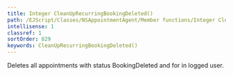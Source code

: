 ```yaml
---
title: Integer CleanUpRecurringBookingDeleted()
path: /EJScript/Classes/NSAppointmentAgent/Member functions/Integer CleanUpRecurringBookingDeleted()
intellisense: 1
classref: 1
sortOrder: 829
keywords: CleanUpRecurringBookingDeleted()
---
```



Deletes all appointments with status BookingDeleted and for in logged user.


